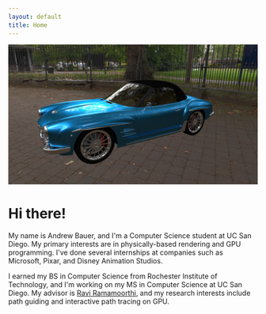 ```yaml
---
layout: default    
title: Home
---
```


![Car render](/car.jpg)

# Hi there!

My name is Andrew Bauer, and I'm a Computer Science student at UC San Diego. My primary interests are in physically-based rendering and GPU programming. I've done several internships at companies such as Microsoft, Pixar, and Disney Animation Studios.

I earned my BS in Computer Science from Rochester Institute of Technology, and I'm working on my MS in Computer Science at UC San Diego. My advisor is [Ravi Ramamoorthi](http://cseweb.ucsd.edu/~ravir/), and my research interests include path guiding and interactive path tracing on GPU.
